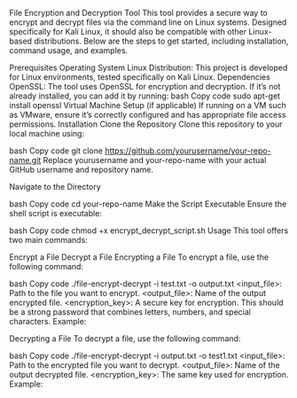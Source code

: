File Encryption and Decryption Tool
This tool provides a secure way to encrypt and decrypt files via the command line on Linux systems. Designed specifically for Kali Linux, it should also be compatible with other Linux-based distributions. Below are the steps to get started, including installation, command usage, and examples.

Prerequisites
Operating System
Linux Distribution: This project is developed for Linux environments, tested specifically on Kali Linux.
Dependencies
OpenSSL: The tool uses OpenSSL for encryption and decryption. If it’s not already installed, you can add it by running:
bash
Copy code
sudo apt-get install openssl
Virtual Machine Setup (if applicable)
If running on a VM such as VMware, ensure it’s correctly configured and has appropriate file access permissions.
Installation
Clone the Repository Clone this repository to your local machine using:

bash
Copy code
git clone https://github.com/yourusername/your-repo-name.git
Replace yourusername and your-repo-name with your actual GitHub username and repository name.

Navigate to the Directory

bash
Copy code
cd your-repo-name
Make the Script Executable Ensure the shell script is executable:

bash
Copy code
chmod +x encrypt_decrypt_script.sh
Usage
This tool offers two main commands:

Encrypt a File
Decrypt a File
Encrypting a File
To encrypt a file, use the following command:

bash
Copy code
./file-encrypt-decrypt -i test.txt -o output.txt
<input_file>: Path to the file you want to encrypt.
<output_file>: Name of the output encrypted file.
<encryption_key>: A secure key for encryption. This should be a strong password that combines letters, numbers, and special characters.
Example:



Decrypting a File
To decrypt a file, use the following command:

bash
Copy code
./file-encrypt-decrypt -i output.txt -o test1.txt
<input_file>: Path to the encrypted file you want to decrypt.
<output_file>: Name of the output decrypted file.
<encryption_key>: The same key used for encryption.
Example:

